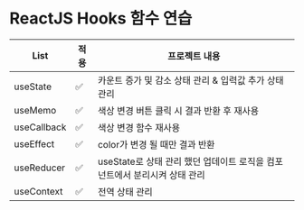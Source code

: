 # ReactJS Hooks 함수 연습

| List | 적용 | 프로젝트 내용 |
| ------ | -- |----------- |
| useState | ✅ | 카운트 증가 및 감소 상태 관리 & 입력값 추가 상태 관리 |
| useMemo | ✅ | 색상 변경 버튼 클릭 시 결과 반환 후 재사용 |
| useCallback | ✅ | 색상 변경 함수 재사용 |
| useEffect | ✅ | color가 변경 될 때만 결과 반환 |
| useReducer | ✅ | useState로 상태 관리 했던 업데이트 로직을 컴포넌트에서 분리시켜 상태 관리 |
| useContext | ✅ | 전역 상태 관리 |
